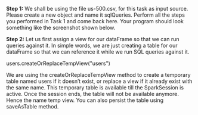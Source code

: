 
**Step 1:** We shall be using the file us-500.csv, for this task as input source. Please create a new object and name it sqlQueries. Perform all the steps you performed in Task 1 and come back here. Your program should look something like the screenshot shown below.



 

**Step 2:** Let us first assign a view for our dataFrame so that we can run queries against it. In simple words, we are just creating a table for our dataFrame so that we can reference it while we run SQL queries against it. 

users.createOrReplaceTempView("users")

We are using the createOrReplaceTempView method to create a temporary table named users if it doesn’t exist, or replace a view if it already exist with the same name. This temporary table is available till the SparkSession is active. Once the session ends, the table will not be available anymore. Hence the name temp view. You can also persist the table using saveAsTable method.


